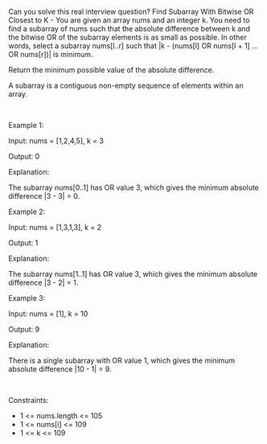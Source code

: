 Can you solve this real interview question? Find Subarray With Bitwise OR Closest to K - You are given an array nums and an integer k. You need to find a subarray of nums such that the absolute difference between k and the bitwise OR of the subarray elements is as small as possible. In other words, select a subarray nums[l..r] such that |k - (nums[l] OR nums[l + 1] ... OR nums[r])| is minimum.

Return the minimum possible value of the absolute difference.

A subarray is a contiguous non-empty sequence of elements within an array.

 

Example 1:

Input: nums = [1,2,4,5], k = 3

Output: 0

Explanation:

The subarray nums[0..1] has OR value 3, which gives the minimum absolute difference |3 - 3| = 0.

Example 2:

Input: nums = [1,3,1,3], k = 2

Output: 1

Explanation:

The subarray nums[1..1] has OR value 3, which gives the minimum absolute difference |3 - 2| = 1.

Example 3:

Input: nums = [1], k = 10

Output: 9

Explanation:

There is a single subarray with OR value 1, which gives the minimum absolute difference |10 - 1| = 9.

 

Constraints:

 * 1 <= nums.length <= 105
 * 1 <= nums[i] <= 109
 * 1 <= k <= 109